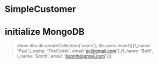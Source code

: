 # SimpleCustomer

# initialize MongoDB
> show dbs
> db.createCollection('users');
> db.users.insert([{f_name: 'Paul',l_name: 'TheCoder', email:'pc@gmail.com'},{f_name: 'Beth', l_name: 'Smith', email: 'bsmith@gmail.com'}]);
